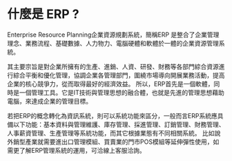 # 什麼是 ERP ?
Enterprise Resource Planning企業資源規劃系統，簡稱ERP 是整合了企業管理理念、業務流程、基礎數據、人力物力、電腦硬體和軟體於一體的企業資源管理系統。


其主要宗旨是對企業所擁有的生產、進銷、人資、研發、財務等各部門綜合資源進行綜合平衡和優化管理，協調企業各管理部門，圍繞市場導向開展業務活動，提高企業的核心競爭力，從而取得最好的經濟效益。
所以，ERP首先是一個軟體，同時是一個管理工具。它是IT技術與管理思想的融合體，也就是先進的管理思想藉助電腦，來達成企業的管理目標。

若把ERP的概念轉化為資訊系統，則可以系統功能來區分，一般而言ERP系統應具備以下功能：基本資料與管理維護、庫存管理、採進管理、訂銷管理、財務管理、人事薪資管理、生產管理等系統功能，而其它根據業態有不同相關系統。
比如說外銷型產業就需要進出口管理模組、買賣業的門市POS模組等延伸彈性使用，如需更了解ERP管理系統的運用，可洽線上客服洽詢。